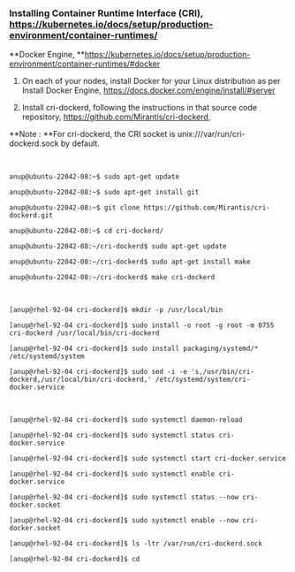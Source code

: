 ### Installing Container Runtime Interface (CRI), https://kubernetes.io/docs/setup/production-environment/container-runtimes/

**Docker Engine, **https://kubernetes.io/docs/setup/production-environment/container-runtimes/#docker

1. On each of your nodes, install Docker for your Linux distribution as per Install Docker Engine, https://docs.docker.com/engine/install/#server

2. Install cri-dockerd, following the instructions in that source code repository, https://github.com/Mirantis/cri-dockerd,

**Note : **For cri-dockerd, the CRI socket is unix:///var/run/cri-dockerd.sock by default.

<br>

`anup@ubuntu-22042-08:~$ sudo apt-get update`

`anup@ubuntu-22042-08:~$ sudo apt-get install git`

`anup@ubuntu-22042-08:~$ git clone https://github.com/Mirantis/cri-dockerd.git`

`anup@ubuntu-22042-08:~$ cd cri-dockerd/`

`anup@ubuntu-22042-08:~/cri-dockerd$ sudo apt-get update`

`anup@ubuntu-22042-08:~/cri-dockerd$ sudo apt-get install make`

`anup@ubuntu-22042-08:~/cri-dockerd$ make cri-dockerd`

<br>

`[anup@rhel-92-04 cri-dockerd]$ mkdir -p /usr/local/bin`

`[anup@rhel-92-04 cri-dockerd]$ sudo install -o root -g root -m 0755 cri-dockerd /usr/local/bin/cri-dockerd`

`[anup@rhel-92-04 cri-dockerd]$ sudo install packaging/systemd/* /etc/systemd/system`

`[anup@rhel-92-04 cri-dockerd]$ sudo sed -i -e 's,/usr/bin/cri-dockerd,/usr/local/bin/cri-dockerd,' /etc/systemd/system/cri-docker.service`

<br>

`[anup@rhel-92-04 cri-dockerd]$ sudo systemctl daemon-reload`

`[anup@rhel-92-04 cri-dockerd]$ sudo systemctl status cri-docker.service`

`[anup@rhel-92-04 cri-dockerd]$ sudo systemctl start cri-docker.service`

`[anup@rhel-92-04 cri-dockerd]$ sudo systemctl enable cri-docker.service`

`[anup@rhel-92-04 cri-dockerd]$ sudo systemctl status --now cri-docker.socket`

`[anup@rhel-92-04 cri-dockerd]$ sudo systemctl enable --now cri-docker.socket`

`[anup@rhel-92-04 cri-dockerd]$ ls -ltr /var/run/cri-dockerd.sock `

`[anup@rhel-92-04 cri-dockerd]$ cd`

<br>

